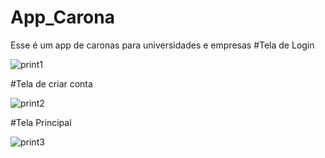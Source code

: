 # App_Carona
Esse é um app de caronas para universidades e empresas
#Tela de Login

![print1](https://user-images.githubusercontent.com/37156004/78049040-eed90780-7350-11ea-92e8-2155cf42220a.jpeg)

#Tela de criar conta

![print2](https://user-images.githubusercontent.com/37156004/78049099-031d0480-7351-11ea-850c-169a38eb62e7.jpeg)

#Tela Principal

![print3](https://user-images.githubusercontent.com/37156004/78049139-0f08c680-7351-11ea-9d6e-0d3386f6329c.jpeg)
